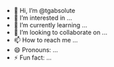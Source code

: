 - 👋 Hi, I’m @tgabsolute
- 👀 I’m interested in ...
- 🌱 I’m currently learning ...
- 💞️ I’m looking to collaborate on ...
- 📫 How to reach me ...
- 😄 Pronouns: ...
- ⚡ Fun fact: ...

<!---
tgabsolute/tgabsolute is a ✨ special ✨ repository because its `README.md` (this file) appears on your GitHub profile.
You can click the Preview link to take a look at your changes.
--->
